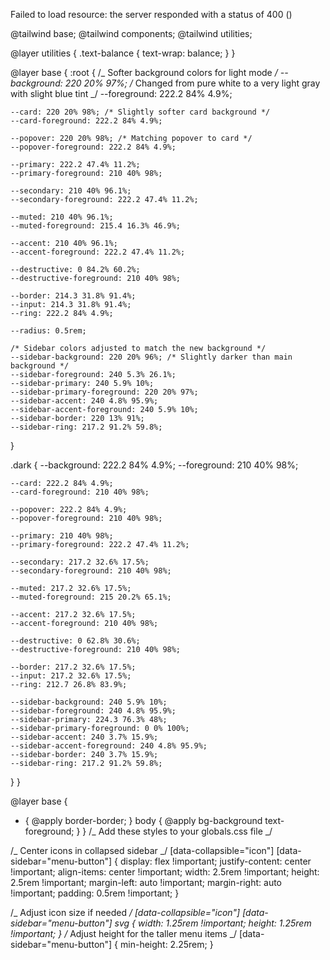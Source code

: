 Failed to load resource: the server responded with a status of 400 ()

@tailwind base;
@tailwind components;
@tailwind utilities;

@layer utilities {
.text-balance {
text-wrap: balance;
}
}

@layer base {
:root {
/_ Softer background colors for light mode _/
--background: 220 20% 97%; /_ Changed from pure white to a very light gray with slight blue tint _/
--foreground: 222.2 84% 4.9%;

    --card: 220 20% 98%; /* Slightly softer card background */
    --card-foreground: 222.2 84% 4.9%;

    --popover: 220 20% 98%; /* Matching popover to card */
    --popover-foreground: 222.2 84% 4.9%;

    --primary: 222.2 47.4% 11.2%;
    --primary-foreground: 210 40% 98%;

    --secondary: 210 40% 96.1%;
    --secondary-foreground: 222.2 47.4% 11.2%;

    --muted: 210 40% 96.1%;
    --muted-foreground: 215.4 16.3% 46.9%;

    --accent: 210 40% 96.1%;
    --accent-foreground: 222.2 47.4% 11.2%;

    --destructive: 0 84.2% 60.2%;
    --destructive-foreground: 210 40% 98%;

    --border: 214.3 31.8% 91.4%;
    --input: 214.3 31.8% 91.4%;
    --ring: 222.2 84% 4.9%;

    --radius: 0.5rem;

    /* Sidebar colors adjusted to match the new background */
    --sidebar-background: 220 20% 96%; /* Slightly darker than main background */
    --sidebar-foreground: 240 5.3% 26.1%;
    --sidebar-primary: 240 5.9% 10%;
    --sidebar-primary-foreground: 220 20% 97%;
    --sidebar-accent: 240 4.8% 95.9%;
    --sidebar-accent-foreground: 240 5.9% 10%;
    --sidebar-border: 220 13% 91%;
    --sidebar-ring: 217.2 91.2% 59.8%;

}

.dark {
--background: 222.2 84% 4.9%;
--foreground: 210 40% 98%;

    --card: 222.2 84% 4.9%;
    --card-foreground: 210 40% 98%;

    --popover: 222.2 84% 4.9%;
    --popover-foreground: 210 40% 98%;

    --primary: 210 40% 98%;
    --primary-foreground: 222.2 47.4% 11.2%;

    --secondary: 217.2 32.6% 17.5%;
    --secondary-foreground: 210 40% 98%;

    --muted: 217.2 32.6% 17.5%;
    --muted-foreground: 215 20.2% 65.1%;

    --accent: 217.2 32.6% 17.5%;
    --accent-foreground: 210 40% 98%;

    --destructive: 0 62.8% 30.6%;
    --destructive-foreground: 210 40% 98%;

    --border: 217.2 32.6% 17.5%;
    --input: 217.2 32.6% 17.5%;
    --ring: 212.7 26.8% 83.9%;

    --sidebar-background: 240 5.9% 10%;
    --sidebar-foreground: 240 4.8% 95.9%;
    --sidebar-primary: 224.3 76.3% 48%;
    --sidebar-primary-foreground: 0 0% 100%;
    --sidebar-accent: 240 3.7% 15.9%;
    --sidebar-accent-foreground: 240 4.8% 95.9%;
    --sidebar-border: 240 3.7% 15.9%;
    --sidebar-ring: 217.2 91.2% 59.8%;

}
}

@layer base {

- {
  @apply border-border;
  }
  body {
  @apply bg-background text-foreground;
  }
  }
  /_ Add these styles to your globals.css file _/

/_ Center icons in collapsed sidebar _/
[data-collapsible="icon"] [data-sidebar="menu-button"] {
display: flex !important;
justify-content: center !important;
align-items: center !important;
width: 2.5rem !important;
height: 2.5rem !important;
margin-left: auto !important;
margin-right: auto !important;
padding: 0.5rem !important;
}

/_ Adjust icon size if needed _/
[data-collapsible="icon"] [data-sidebar="menu-button"] svg {
width: 1.25rem !important;
height: 1.25rem !important;
}
/_ Adjust height for the taller menu items _/
[data-sidebar="menu-button"] {
min-height: 2.25rem;
}
